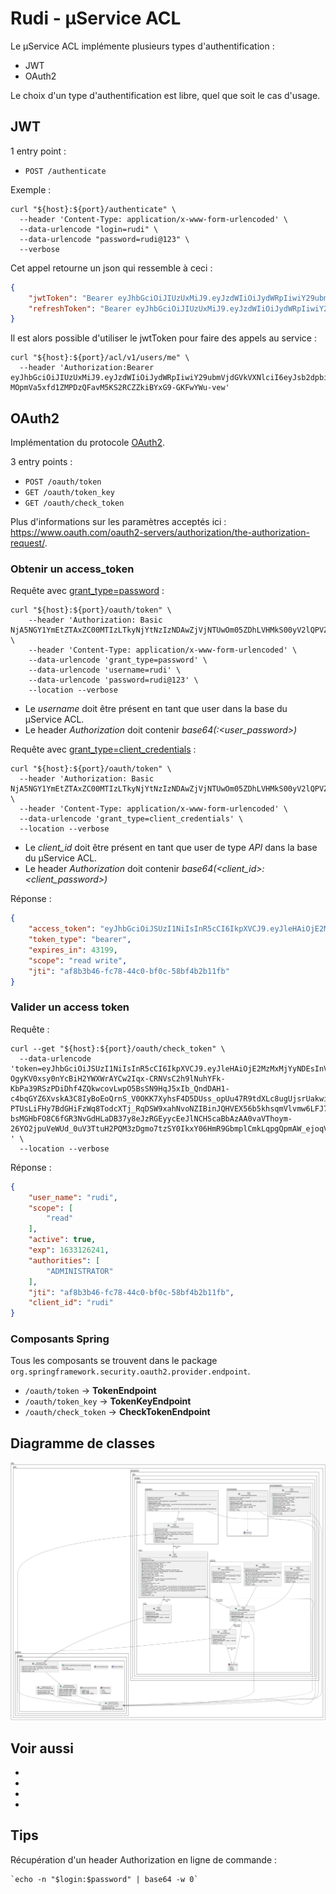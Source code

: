 # Rudi - µService ACL

Le µService ACL implémente plusieurs types d'authentification :

- JWT
- OAuth2

Le choix d'un type d'authentification est libre, quel que soit le cas d'usage.

## JWT

1 entry point :

* `POST /authenticate`

Exemple :

```shell
curl "${host}:${port}/authenticate" \
  --header 'Content-Type: application/x-www-form-urlencoded' \
  --data-urlencode "login=rudi" \
  --data-urlencode "password=rudi@123" \
  --verbose
```

Cet appel retourne un json qui ressemble à ceci :

```json
{
	"jwtToken": "Bearer eyJhbGciOiJIUzUxMiJ9.eyJzdWIiOiJydWRpIiwiY29ubmVjdGVkVXNlciI6eyJsb2dpbiI6InJ1ZGkiLCJ0eXBlIjoiUk9CT1QiLCJmaXJzdG5hbWUiOiJydWRpIiwibGFzdG5hbWUiOiJydWRpIiwiZW1haWwiOm51bGwsIm9yZ2FuaXphdGlvbiI6InJ1ZGkiLCJyb2xlcyI6WyJBRE1JTklTVFJBVE9SIl19LCJleHAiOjE2MzM0NDAyMDEsImlhdCI6MTYzMzQzNjYwMX0.IaHjl2eIRqPhqnH8rSKSANSa7htTHCJvVPNTJ-MOpmVa5xfd1ZMPDzQFavM5KS2RCZZkiBYxG9-GKFwYWu-vew",
	"refreshToken": "Bearer eyJhbGciOiJIUzUxMiJ9.eyJzdWIiOiJydWRpIiwiY29ubmVjdGVkVXNlciI6eyJsb2dpbiI6InJ1ZGkiLCJ0eXBlIjoiUk9CT1QiLCJmaXJzdG5hbWUiOiJydWRpIiwibGFzdG5hbWUiOiJydWRpIiwiZW1haWwiOm51bGwsIm9yZ2FuaXphdGlvbiI6InJ1ZGkiLCJyb2xlcyI6WyJBRE1JTklTVFJBVE9SIl19LCJleHAiOjE2MzM0NDAyMDEsImlhdCI6MTYzMzQzNjYwMX0.IaHjl2eIRqPhqnH8rSKSANSa7htTHCJvVPNTJ-MOpmVa5xfd1ZMPDzQFavM5KS2RCZZkiBYxG9-GKFwYWu-vew"
}
```

Il est alors possible d'utiliser le jwtToken pour faire des appels au service :

```shell
curl "${host}:${port}/acl/v1/users/me" \
  --header 'Authorization:Bearer eyJhbGciOiJIUzUxMiJ9.eyJzdWIiOiJydWRpIiwiY29ubmVjdGVkVXNlciI6eyJsb2dpbiI6InJ1ZGkiLCJ0eXBlIjoiUk9CT1QiLCJmaXJzdG5hbWUiOiJydWRpIiwibGFzdG5hbWUiOiJydWRpIiwiZW1haWwiOm51bGwsIm9yZ2FuaXphdGlvbiI6InJ1ZGkiLCJyb2xlcyI6WyJBRE1JTklTVFJBVE9SIl19LCJleHAiOjE2MzM0NDAyMDEsImlhdCI6MTYzMzQzNjYwMX0.IaHjl2eIRqPhqnH8rSKSANSa7htTHCJvVPNTJ-MOpmVa5xfd1ZMPDzQFavM5KS2RCZZkiBYxG9-GKFwYWu-vew'
```

## OAuth2

Implémentation du protocole [OAuth2][OAuth2].

3 entry points :

* `POST /oauth/token`
* `GET /oauth/token_key`
* `GET /oauth/check_token`

Plus d'informations sur les paramètres acceptés ici : <https://www.oauth.com/oauth2-servers/authorization/the-authorization-request/>.

### Obtenir un access_token

Requête avec [grant_type=password][password-grant] :

```shell
curl "${host}:${port}/oauth/token" \
    --header 'Authorization: Basic NjA5NGY1YmEtZTAxZC00MTIzLTkyNjYtNzIzNDAwZjVjNTUwOm05ZDhLVHMkS00yV2lQPVZ+L1NKcjVGag==' \
    --header 'Content-Type: application/x-www-form-urlencoded' \
    --data-urlencode 'grant_type=password' \
    --data-urlencode 'username=rudi' \
    --data-urlencode 'password=rudi@123' \
    --location --verbose
```

- Le  _username_  doit être présent en tant que user dans la base du µService ACL.<br/>
- Le header  _Authorization_  doit contenir  _base64(<username>:<user_password>)_ 

Requête avec [grant_type=client_credentials][client-credentials] :

```shell
curl "${host}:${port}/oauth/token" \
  --header 'Authorization: Basic NjA5NGY1YmEtZTAxZC00MTIzLTkyNjYtNzIzNDAwZjVjNTUwOm05ZDhLVHMkS00yV2lQPVZ+L1NKcjVGag==' \
  --header 'Content-Type: application/x-www-form-urlencoded' \
  --data-urlencode 'grant_type=client_credentials' \
  --location --verbose
```

- Le  _client_id_  doit être présent en tant que user de type  _API_  dans la base du µService ACL.<br/>
- Le header  _Authorization_  doit contenir  _base64(<client_id>:<client_password>)_ 

Réponse :

```json
{
	"access_token": "eyJhbGciOiJSUzI1NiIsInR5cCI6IkpXVCJ9.eyJleHAiOjE2MzMxMjYyNDEsInVzZXJfbmFtZSI6InJ1ZGkiLCJhdXRob3JpdGllcyI6WyJBRE1JTklTVFJBVE9SIl0sImp0aSI6ImFmOGIzYjQ2LWZjNzgtNDRjMC1iZjBjLTU4YmY0YjJiMTFmYiIsImNsaWVudF9pZCI6InJ1ZGkiLCJzY29wZSI6WyJyZWFkIl19.qBFx4WNUFOftzR4pmR54nlXbSv92DdR7XukNxr34Hx__zpzXxOXpZHS20orqagY8zNRRqyTT5ljmew1V7NLQIn_MsyqQfeJHVOTGo4mtzP-OgyKV0xsy0nYcBiH2YWXWrAYCw2Iqx-CRNVsC2h9lNuhYFk-KbPa39RSzPDiDhf4ZQkwcovLwpO5BsSN9HqJ5xIb_QndDAH1-c4bqGYZ6XvskA3C8IyBoEoQrnS_V0OKK7XyhsF4D5DUss_opUu47R9tdXLc8ugUjsrUakwi40ayPdlyRJre-PTUsLiFHy7BdGHiFzWq8TodcXTj_RqDSW9xahNvoNZIBinJQHVEX56b5khsqmVlvmw6LFJ7injJeP4-bsMGHbFO8C6fGR3NvGdHLaDB37y8eJzRGEyycEeJlNCHScaBbAzAA0vaVThoym-26YO2jpuVeWUd_0uV3TtuH2PQM3zDgmo7tzSY0IkxY06HmR9GbmplCmkLqpgQpmAW_ejoqVx0Rz0VQf_E-",
	"token_type": "bearer",
	"expires_in": 43199,
	"scope": "read write",
	"jti": "af8b3b46-fc78-44c0-bf0c-58bf4b2b11fb"
}
```

### Valider un access token

Requête :

```shell
curl --get "${host}:${port}/oauth/check_token" \
  --data-urlencode 'token=eyJhbGciOiJSUzI1NiIsInR5cCI6IkpXVCJ9.eyJleHAiOjE2MzMxMjYyNDEsInVzZXJfbmFtZSI6InJ1ZGkiLCJhdXRob3JpdGllcyI6WyJBRE1JTklTVFJBVE9SIl0sImp0aSI6ImFmOGIzYjQ2LWZjNzgtNDRjMC1iZjBjLTU4YmY0YjJiMTFmYiIsImNsaWVudF9pZCI6InJ1ZGkiLCJzY29wZSI6WyJyZWFkIl19.qBFx4WNUFOftzR4pmR54nlXbSv92DdR7XukNxr34Hx__zpzXxOXpZHS20orqagY8zNRRqyTT5ljmew1V7NLQIn_MsyqQfeJHVOTGo4mtzP-OgyKV0xsy0nYcBiH2YWXWrAYCw2Iqx-CRNVsC2h9lNuhYFk-KbPa39RSzPDiDhf4ZQkwcovLwpO5BsSN9HqJ5xIb_QndDAH1-c4bqGYZ6XvskA3C8IyBoEoQrnS_V0OKK7XyhsF4D5DUss_opUu47R9tdXLc8ugUjsrUakwi40ayPdlyRJre-PTUsLiFHy7BdGHiFzWq8TodcXTj_RqDSW9xahNvoNZIBinJQHVEX56b5khsqmVlvmw6LFJ7injJeP4-bsMGHbFO8C6fGR3NvGdHLaDB37y8eJzRGEyycEeJlNCHScaBbAzAA0vaVThoym-26YO2jpuVeWUd_0uV3TtuH2PQM3zDgmo7tzSY0IkxY06HmR9GbmplCmkLqpgQpmAW_ejoqVx0Rz0VQf_E-' \
  --location --verbose
```

Réponse :

```json
{
	"user_name": "rudi",
	"scope": [
		"read"
	],
	"active": true,
	"exp": 1633126241,
	"authorities": [
		"ADMINISTRATOR"
	],
	"jti": "af8b3b46-fc78-44c0-bf0c-58bf4b2b11fb",
	"client_id": "rudi"
}
```

### Composants Spring

Tous les composants se trouvent dans le package `org.springframework.security.oauth2.provider.endpoint`.

* `/oauth/token` → **TokenEndpoint**
* `/oauth/token_key` → **TokenKeyEndpoint**
* `/oauth/check_token` → **CheckTokenEndpoint**

## Diagramme de classes

![Diagramme de classes](readme/rudi-microservice-acl-storage-entities.png)

## Voir aussi

- [OAuth2]: https://www.oauth.com/
- [password-grant]: https://www.oauth.com/oauth2-servers/access-tokens/password-grant/
- [client-credentials]: https://www.oauth.com/oauth2-servers/access-tokens/client-credentials/
- [GitHub Rennes Métropole]: https://github.com/rudi-platform/rudi-documentation/blob/main/articles/_authentification/authentification.md

## Tips

Récupération d'un header Authorization en ligne de commande :

```shell
`echo -n "$login:$password" | base64 -w 0`
```
